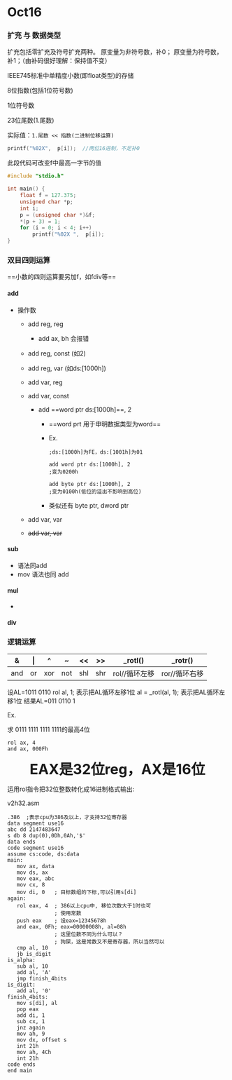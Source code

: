 # Oct16

### 扩充 与 数据类型

扩充包括零扩充及符号扩充两种。
原变量为非符号数，补0；
原变量为符号数，补1；（由补码很好理解：保持值不变）



IEEE745标准中单精度小数(即float类型)的存储

8位指数(包括1位符号数)

1位符号数

23位尾数(1.尾数)

实际值：`1.尾数 << 指数(二进制位移运算)` 



```c
printf("%02X",  p[i]);  //两位16进制，不足补0
```



此段代码可改变f中最高一字节的值

```c
#include "stdio.h"

int main() {
	float f = 127.375;
	unsigned char *p;
	int i;
	p = (unsigned char *)&f;
	*(p + 3) = 1;
	for (i = 0; i < 4; i++)
		printf("%02X ",  p[i]);
}
```



### 双目四则运算

==小数的四则运算要另加f，如fdiv等==

#### add

* 操作数
  * add reg, reg
  
    * add ax, bh 会报错
  
  * add reg, const (如2)
  
  * add reg, var (如ds:[1000h])
  
  * add var, reg
  
  * add var, const 
  
    * add ==word ptr ds:[1000h]==, 2
  
      * ==word prt 用于申明数据类型为word==
  
      * Ex.
  
        ```assembly
        ;ds:[1000h]为FE，ds:[1001h]为01
        
        add word ptr ds:[1000h], 2
        ;变为0200h
        
        add byte ptr ds:[1000h], 2
        ;变为0100h(低位的溢出不影响到高位)
        ```
  
        
  
      * 类似还有 byte ptr, dword ptr
  
  * add var, var
  
  * ~~add var, var~~

#### sub

* 语法同add
* mov 语法也同 add

#### mul

* 

#### div

### 逻辑运算

|  &   |  \|  |  ^   |  ~   |  <<  |  >>  |    _rotl()    |    _rotr()    |
| :--: | :--: | :--: | :--: | :--: | :--: | :-----------: | :-----------: |
| and  |  or  | xor  | not  | shl  | shr  | rol//循环左移 | ror//循环右移 |



设AL=1011 0110
rol al, 1; 表示把AL循环左移1位
al = _rotl(al, 1); 表示把AL循环左移1位
结果AL=011 0110 1



Ex.

求 0111 1111 1111 1111的最高4位

```assembly
rol ax, 4
and ax, 000Fh
```



<center><b><font size = '6'>EAX是32位reg，AX是16位</font></b></center>


运用rol指令把32位整数转化成16进制格式输出:

v2h32.asm

```assembly
.386  ;表示cpu为386及以上，才支持32位寄存器
data segment use16
abc dd 2147483647
s db 8 dup(0),0Dh,0Ah,'$'
data ends
code segment use16
assume cs:code, ds:data
main:
   mov ax, data
   mov ds, ax
   mov eax, abc
   mov cx, 8
   mov di, 0   ; 目标数组的下标,可以引用s[di]
again:
   rol eax, 4  ; 386以上cpu中, 移位次数大于1时也可
               ; 使用常数
   push eax    ; 设eax=12345678h
   and eax, 0Fh; eax=00000008h, al=08h
               ; 这里位数不同为什么可以？
               ; 狗屎，这是常数又不是寄存器，所以当然可以
   cmp al, 10
   jb is_digit
is_alpha:
   sub al, 10
   add al, 'A'
   jmp finish_4bits
is_digit:
   add al, '0'
finish_4bits:
   mov s[di], al
   pop eax
   add di, 1
   sub cx, 1
   jnz again
   mov ah, 9
   mov dx, offset s
   int 21h
   mov ah, 4Ch
   int 21h
code ends
end main
```











